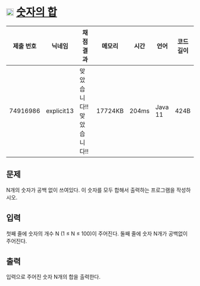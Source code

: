 # <img width="20px"  src="https://d2gd6pc034wcta.cloudfront.net/tier/2.svg" class="solvedac-tier"> [숫자의 합](https://www.acmicpc.net/problem/11720) 

| 제출 번호 | 닉네임 | 채점 결과 | 메모리 | 시간 | 언어 | 코드 길이 |
|---|---|---|---|---|---|---|
|74916986| explicit13|맞았습니다!! 맞았습니다!!|17724KB|204ms|Java 11|424B|

## 문제
<p>N개의 숫자가 공백 없이 쓰여있다. 이 숫자를 모두 합해서 출력하는 프로그램을 작성하시오.</p>

## 입력
<p>첫째 줄에 숫자의 개수 N (1 ≤ N ≤ 100)이 주어진다. 둘째 줄에 숫자 N개가 공백없이 주어진다.</p>

## 출력
<p>입력으로 주어진 숫자 N개의 합을 출력한다.</p>

